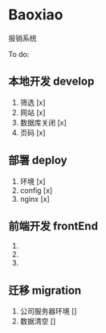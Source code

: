 # Baoxiao
报销系统

To do: 
## 本地开发 develop
1. 筛选 [x]
2. 网站 [x]
3. 数据库关闭 [x]
4. 页码 [x]


## 部署 deploy
1. 环境 [x]
2. config [x]
3. nginx [x]



## 前端开发 frontEnd
1. 
2. 
3. 


## 迁移 migration
1. 公司服务器环境 []
2. 数据清空 []